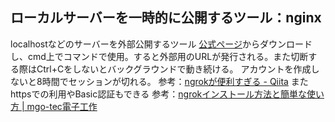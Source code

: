 ## ローカルサーバーを一時的に公開するツール：nginx
localhostなどのサーバーを外部公開するツール
[公式ページ](https://ngrok.com/)からダウンロードし、cmd上でコマンドで使用。すると外部用のURLが発行される。また切断する際はCtrl+Cをしないとバックグラウンドで動き続ける。
アカウントを作成しないと8時間でセッションが切れる。
参考：[ngrokが便利すぎる - Qiita](https://qiita.com/mininobu/items/b45dbc70faedf30f484e)
またhttpsでの利用やBasic認証もできる
参考：[ngrokインストール方法と簡単な使い方 | mgo-tec電子工作](https://www.mgo-tec.com/blog-entry-ngrok-install.html)